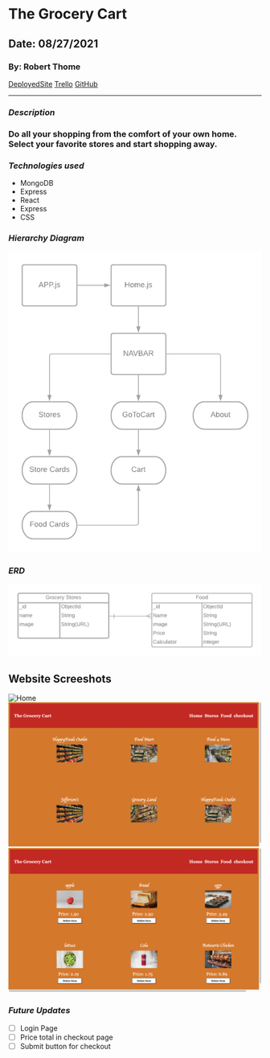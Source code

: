 # The Grocery Cart

## Date: 08/27/2021

### By: Robert Thome

[DeployedSite](https://vast-tor-94949.herokuapp.com/)
[Trello](https://trello.com/b/NNP8cdXI/grocery-cart-app)
[GitHub](https://github.com/robertthome/Grocery-Cart)

***

### ***Description*** 

### Do all your shopping from the comfort of your own home. Select your favorite stores and start shopping away. 

### ***Technologies used***

* MongoDB
* Express
* React
* Express
* CSS

### ***Hierarchy Diagram***

 ![Hierarchyt](mdpictures/Diagram.png)

 ### ***ERD***

 ![ERD](mdpictures/Schema%20for%20Grocery%20App%20-%20Page%201.png)


 ## Website Screeshots

 ![Home](mdpictures/HomePage.png)
 ![Store](mdpictures/StorePage.png)
 ![Checkout](mdpictures/CheckoutPage.png)

 ### ***Future Updates***

- [ ] Login Page
- [ ] Price total in checkout page
- [ ] Submit button for checkout